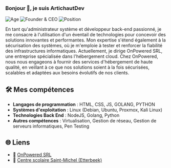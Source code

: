 ### Bonjour 👋, je suis ArtichautDev

![Age](https://img.shields.io/badge/Age-16-blue)
![Founder & CEO](https://img.shields.io/badge/Founder%20%26%20CEO-OnPowered%20SRL-brightgreen)
![Position](https://img.shields.io/badge/SysAdmin-Centre%20scolaire%20Saint%20Michel-orange)

En tant qu'administrateur système et développeur back-end passionné, je me consacre à l'utilisation d'un éventail de technologies pour concevoir des solutions innovantes et performantes. Mon expertise s'étend également à la sécurisation des systèmes, où je m'emploie à tester et renforcer la fiabilité des infrastructures informatiques. Actuellement, je dirige OnPowered SRL, une entreprise spécialisée dans l'hébergement cloud. Chez OnPowered, nous nous engageons à fournir des services d'hébergement de haute qualité, en veillant à ce que nos solutions soient à la fois sécurisées, scalables et adaptées aux besoins évolutifs de nos clients.

## 🛠️ Mes compétences

- **Langages de programmation** : HTML, CSS, JS, GOLANG, PYTHON
- **Systèmes d'exploitation** : Linux (Debian, Ubuntu, Proxmox, Kali Linux)
- **Technologies Back End** : NodeJS, Golang, Python
- **Autres compétences** : Virtualisation, Gestion de réseau, Gestion de serveurs informatiques, Pen Testing

## 🌐 Liens

- 🏢 [OnPowered SRL](https://onpowered.net)
- 🏫 [Centre scolaire Saint-Michel (Etterbeek)](https://college-st-michel.info/wp/)
